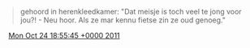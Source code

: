 > gehoord in herenkleedkamer: "Dat meisje is toch veel te jong voor jou?\! \- Neu hoor\. Als ze mar kennu fietse zin ze oud genoeg\."

<img src="../../media/tweet.ico" width="12" /> [Mon Oct 24 18:55:45 +0000 2011](https://twitter.com/DromerDenker/status/128545229631537152)